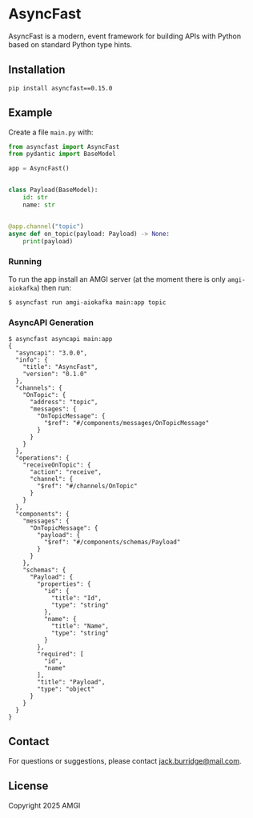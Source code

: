 # AsyncFast

AsyncFast is a modern, event framework for building APIs with Python based on standard Python type hints.

## Installation

```
pip install asyncfast==0.15.0
```

## Example

Create a file `main.py` with:

```python
from asyncfast import AsyncFast
from pydantic import BaseModel

app = AsyncFast()


class Payload(BaseModel):
    id: str
    name: str


@app.channel("topic")
async def on_topic(payload: Payload) -> None:
    print(payload)
```

### Running

To run the app install an AMGI server (at the moment there is only `amgi-aiokafka`) then run:

```
$ asyncfast run amgi-aiokafka main:app topic
```

### AsyncAPI Generation

```
$ asyncfast asyncapi main:app
{
  "asyncapi": "3.0.0",
  "info": {
    "title": "AsyncFast",
    "version": "0.1.0"
  },
  "channels": {
    "OnTopic": {
      "address": "topic",
      "messages": {
        "OnTopicMessage": {
          "$ref": "#/components/messages/OnTopicMessage"
        }
      }
    }
  },
  "operations": {
    "receiveOnTopic": {
      "action": "receive",
      "channel": {
        "$ref": "#/channels/OnTopic"
      }
    }
  },
  "components": {
    "messages": {
      "OnTopicMessage": {
        "payload": {
          "$ref": "#/components/schemas/Payload"
        }
      }
    },
    "schemas": {
      "Payload": {
        "properties": {
          "id": {
            "title": "Id",
            "type": "string"
          },
          "name": {
            "title": "Name",
            "type": "string"
          }
        },
        "required": [
          "id",
          "name"
        ],
        "title": "Payload",
        "type": "object"
      }
    }
  }
}
```

## Contact

For questions or suggestions, please contact [jack.burridge@mail.com](mailto:jack.burridge@mail.com).

## License

Copyright 2025 AMGI
